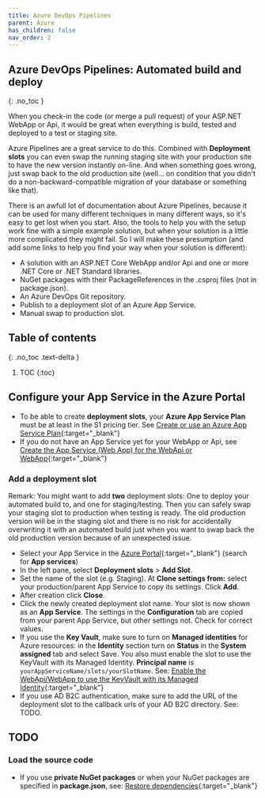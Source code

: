 ```yaml
---
title: Azure DevOps Pipelines
parent: Azure
has_children: false
nav_order: 2
---
```


## Azure DevOps Pipelines: Automated build and deploy
{: .no_toc }

When you check-in the code (or merge a pull request) of your ASP.NET WebApp or Api, it would be great when everything is build, tested and deployed to a test or staging site.

Azure Pipelines are a great service to do this. Combined with **Deployment slots** you can even swap the running staging site with your production site to have the new version instantly on-line. And when something goes wrong, just swap back to the old production site (well... on condition that you didn't do a non-backward-compatible migration of your database or something like that).

There is an awfull lot of documentation about Azure Pipelines, because it can be used for many different techniques in many different ways, so it's easy to get lost when you start. Also, the tools to help you with the setup work fine with a simple example solution, but when your solution is a little more complicated they might fail. So I will make these presumption (and add some links to help you find your way when your solution is different):

* A solution with an ASP.NET Core WebApp and/or Api and one or more .NET Core or .NET Standard libraries.
* NuGet packages with their PackageReferences in the .csproj files (not in package.json).
* An Azure DevOps Git repository.
* Publish to a deployment slot of an Azure App Service.
* Manual swap to production slot.

## Table of contents
{: .no_toc .text-delta }

1. TOC
{:toc}

## Configure your App Service in the Azure Portal

* To be able to create **deployment slots**, your **Azure App Service Plan** must be at least in the S1 pricing tier. See [Create or use an Azure App Service Plan](appservice#create-or-use-an-azure-app-service-plan){:target="_blank"}
* If you do not have an App Service yet for your WebApp or Api, see [Create the App Service (Web App) for the WebApi or WebApp](appservice#create-the-app-service-web-app-for-the-webapi-or-webapp){:target="_blank"}

### Add a deployment slot

Remark: You might want to add **two** deployment slots: One to deploy your automated build to, and one for staging/testing. Then you can safely swap your staging slot to production when testing is ready. The old production version will be in the staging slot and there is no risk for accidentally overwriting it with an automated build just when you want to swap back the old production version because of an unexpected issue.

- Select your App Service in the [Azure Portal](https://portal.azure.com){:target="_blank"} (search for **App services**)
- In the left pane, select **Deployment slots** > **Add Slot**.
- Set the name of the slot (e.g. Staging). At **Clone settings from:** select your production/parent App Service to copy its settings. Click **Add**.
- After creation click **Close**.
- Click the newly created deployment slot name. Your slot is now shown as an **App Service**. The settings in the **Configuration** tab are copied from your parent App Service, but other settings not. Check for correct values.
- If you use the **Key Vault**, make sure to turn on **Managed identities** for Azure resources: in the **Identity** section turn on **Status** in the **System assigned** tab and select Save. You also must enable the slot to use the KeyVault with its Managed Identity. **Principal name** is `yourAppServiceName/slots/yourSlotName`. See: [Enable the WebApi/WebApp to use the KeyVault with its Managed Identity](appservice#enable-the-webapiwebapp-to-use-the-keyvault-with-its-managed-identity){:target="_blank"}
- If you use AD B2C authentication, make sure to add the URL of the deployment slot to the callback urls of your AD B2C directory. See: TODO.

## TODO

### Load the source code

* If you use **private NuGet packages** or when your NuGet packages are specified in **package.json**, see: [Restore dependencies](https://docs.microsoft.com/en-us/azure/devops/pipelines/ecosystems/dotnet-core?view=azure-devops#restore-dependencies){:target="_blank"}

